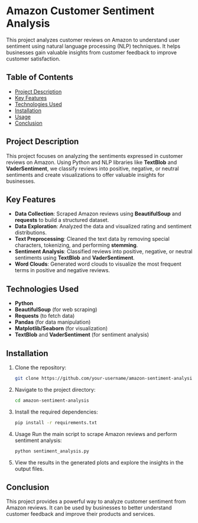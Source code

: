 # Amazon Customer Sentiment Analysis

This project analyzes customer reviews on Amazon to understand user sentiment using natural language processing (NLP) techniques. It helps businesses gain valuable insights from customer feedback to improve customer satisfaction.

## Table of Contents
- [Project Description](#project-description)
- [Key Features](#key-features)
- [Technologies Used](#technologies-used)
- [Installation](#installation)
- [Usage](#usage)
- [Conclusion](#conclusion)

## Project Description

This project focuses on analyzing the sentiments expressed in customer reviews on Amazon. Using Python and NLP libraries like **TextBlob** and **VaderSentiment**, we classify reviews into positive, negative, or neutral sentiments and create visualizations to offer valuable insights for businesses.

## Key Features

- **Data Collection**: Scraped Amazon reviews using **BeautifulSoup** and **requests** to build a structured dataset.
- **Data Exploration**: Analyzed the data and visualized rating and sentiment distributions.
- **Text Preprocessing**: Cleaned the text data by removing special characters, tokenizing, and performing **stemming**.
- **Sentiment Analysis**: Classified reviews into positive, negative, or neutral sentiments using **TextBlob** and **VaderSentiment**.
- **Word Clouds**: Generated word clouds to visualize the most frequent terms in positive and negative reviews.

## Technologies Used

- **Python**
- **BeautifulSoup** (for web scraping)
- **Requests** (to fetch data)
- **Pandas** (for data manipulation)
- **Matplotlib/Seaborn** (for visualization)
- **TextBlob** and **VaderSentiment** (for sentiment analysis)

## Installation

1. Clone the repository:
   ```bash
   git clone https://github.com/your-username/amazon-sentiment-analysis.git
2. Navigate to the project directory:
   ```bash
   cd amazon-sentiment-analysis
3. Install the required dependencies:
   ```bash
   pip install -r requirements.txt
4. Usage
Run the main script to scrape Amazon reviews and perform sentiment analysis:
   ```bash
   python sentiment_analysis.py
5. View the results in the generated plots and explore the insights in the output files.

## Conclusion
This project provides a powerful way to analyze customer sentiment from Amazon reviews. It can be used by businesses to better understand customer feedback and improve their products and services.







